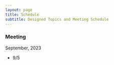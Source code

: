 ```yaml
---
layout: page
title: Schedule
subtitle: Designed Topics and Meeting Schedule
---
```


### Meeting
September, 2023
- 9/5 
